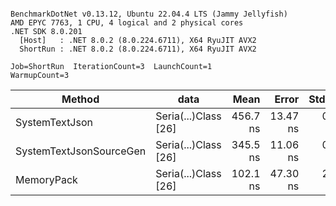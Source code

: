 ```

BenchmarkDotNet v0.13.12, Ubuntu 22.04.4 LTS (Jammy Jellyfish)
AMD EPYC 7763, 1 CPU, 4 logical and 2 physical cores
.NET SDK 8.0.201
  [Host]   : .NET 8.0.2 (8.0.224.6711), X64 RyuJIT AVX2
  ShortRun : .NET 8.0.2 (8.0.224.6711), X64 RyuJIT AVX2

Job=ShortRun  IterationCount=3  LaunchCount=1  
WarmupCount=3  

```
| Method                  | data                 | Mean     | Error    | StdDev  | Min      | Max      | Gen0   | Allocated |
|------------------------ |--------------------- |---------:|---------:|--------:|---------:|---------:|-------:|----------:|
| SystemTextJson          | Seria(...)Class [26] | 456.7 ns | 13.47 ns | 0.74 ns | 455.9 ns | 457.4 ns | 0.0038 |     328 B |
| SystemTextJsonSourceGen | Seria(...)Class [26] | 345.5 ns | 11.06 ns | 0.61 ns | 344.8 ns | 346.0 ns | 0.0043 |     368 B |
| MemoryPack              | Seria(...)Class [26] | 102.1 ns | 47.30 ns | 2.59 ns | 100.6 ns | 105.1 ns | 0.0014 |     128 B |
